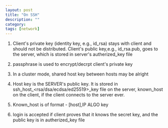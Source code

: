```yaml
---
layout: post
title: "On SSH"
description: ""
category: 
tags: [network]
---
```


1. Client's private key (identity key, e.g., id_rsa) stays with client and should not be distributed. Client's public key,e.g., id_rsa.pub, goes to the server, which is stored in server's autherized_key file

2. passphrase is used to encrypt/decrpt client's private key

3. In a cluster mode, shared host key between hosts may be alright

4. Host key is the SERVER's public key. It is stored in ssh_host_<rsa/dsa/ecdsa/ed25519>_key file on the server, known_host on the client, if the client connects to the server ever.

5. Known_host is of format - [host],IP ALGO key

6. login is accepted if client proves that it knows the secret key, and the public key is in autherized_key file
